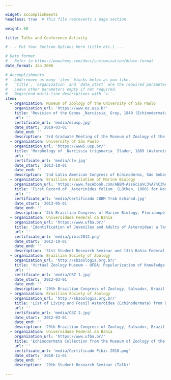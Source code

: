 ```yaml
---

widget: accomplishments
headless: true  # This file represents a page section.

weight: 60

title: Talks and Conference Activity

# ... Put Your Section Options Here (title etc.) ...

# Date format
#   Refer to https://wowchemy.com/docs/customization/#date-format
date_format: Jan 2006

# Accomplishments.
#   Add/remove as many `item` blocks below as you like.
#   `title`, `organization` and `date_start` are the required parameters.
#   Leave other parameters empty if not required.
#   Begin/end multi-line descriptions with `>-`.
item:
  - organization: Museum of Zoology of the University of São Paulo
    organization_url: 'https://www.mz.usp.br'
    title: 'Revision of the Genus _Narcissia_ Gray, 1840 (Echinodermata, Asteroidea): from Morphology to Taxonomy'
    url: ''
    certificate_url: 'media/mzusp.jpg'
    date_start: '2019-03-01'
    date_end: ''
    description: '3rd Graduate Meeting of the Museum of Zoology of the University of São Paulo, São Paulo, Brazil (Poster)'
  - organization: University of São Paulo
    organization_url: 'https://www5.usp.br/'
    title: 'Morphology of _Narcissia trigonaria_ Sladen, 1889 (Asteroidea: Ophidiasteridae): a Taxonomic Problem?'
    url: ''
    certificate_url: 'media/cle.jpg'
    date_start: '2013-10-01'
    date_end: ''
    description: '2nd Latin American Congress of Echinoderms, São Sebastião, Brazil (Poster)'
  - organization: Brazilian Association of Marine Biology
    organization_url: 'https://www.facebook.com/ABBM-Associa%C3%A7%C3%A3o-Brasileira-de-Biologia-Marinha-493904747303537/'
    title: 'First Record of _Asterinides folium_ (Lütken, 1860) for Northeastern Brazil'
    url: ''
    certificate_url: 'media/Certificado CBBM Trab Echinod.jpg'
    date_start: '2013-05-01'
    date_end: ''
    description: '4th Brazilian Congress of Marine Biology, Florianopólis, Brazil (Poster)'
  - organization: Universidade Federal da Bahia
    organization_url: 'https://www.ufba.br/'
    title: 'Identification of Juveniles and Adults of Asteroidea: a Taxonomic Problem'
    url: ''
    certificate_url: 'media/pibic2012.png'
    date_start: '2012-10-01'
    date_end: ''
    description: '31st Student Research Seminar and 13th Bahia Federal University Research and Graduate Seminar, Salvador, Brazil (Talk)'   
  - organization: Brazilian Society of Zoology
    organization_url: 'http://sbzoologia.org.br/'
    title: 'Virtual Zoology Museum - UFBA: Popularization of Knowledge about the Phylum Echinodermata'
    url: ''
    certificate_url: 'media/CBZ 1.jpg'
    date_start: '2012-03-01'
    date_end: '' 
    description: '29th Brazilian Congress of Zoology, Salvador, Brazil (Talk)'
  - organization: Brazilian Society of Zoology
    organization_url: 'http://sbzoologia.org.br/'
    title: 'List of Living and Fossil Asteroidea (Echinodermata) from Brazil: a Focus on the Fauna of Bahia'
    url: ''
    certificate_url: 'media/CBZ 2.jpg'
    date_start: '2012-03-01'
    date_end: '' 
    description: '29th Brazilian Congress of Zoology, Salvador, Brazil (Poster)' 
  - organization: Universidade Federal da Bahia
    organization_url: 'https://www.ufba.br/'
    title: 'Echinodermata Collection from the Museum of Zoology of the Bahia Federal University: Testimonies of Biodiversitya'
    url: ''
    certificate_url: 'media/Certificado Pibic 2010.png'
    date_start: '2010-11-01'
    date_end: '' 
    description: '29th Student Research Seminar (Talk)'
    
---
```

